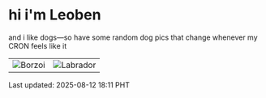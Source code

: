 # hi i'm Leoben

and i like dogs—so have some random dog pics that change whenever my CRON feels like it

|  |  |
|--------|----------|
| ![Borzoi](https://random-dog-vercel.vercel.app/api/random-borzoi?v=1754993515) | ![Labrador](https://random-dog-vercel.vercel.app/api/random-labrador?v=1754993515) |

Last updated: 2025-08-12 18:11 PHT

